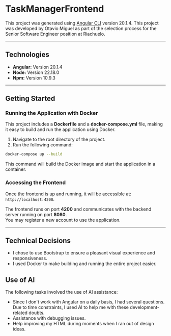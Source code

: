# TaskManagerFrontend

This project was generated using [Angular CLI](https://github.com/angular/angular-cli) version 20.1.4.
This project was developed by Otavio Miguel as part of the selection process for the Senior Software Engineer position at Riachuelo.

---

## Technologies

* **Angular:** Version 20.1.4
* **Node:** Version 22.18.0
* **Npm:** Version 10.9.3

---

## Getting Started

### Running the Application with Docker

This project includes a **Dockerfile** and a **docker-compose.yml** file, making it easy to build and run the application using Docker.

1.  Navigate to the root directory of the project.
2.  Run the following command:


```sh
docker-compose up --build
```

This command will build the Docker image and start the application in a container.

### Accessing the Frontend

Once the frontend is up and running, it will be accessible at:
`http://localhost:4200`.

The frontend runs on port **4200** and communicates with the backend server running on port **8080**.  
You may register a new account to use the application.

-----


## Technical Decisions
* I chose to use Bootstrap to ensure a pleasant visual experience and responsiveness.
* I used Docker to make building and running the entire project easier.

## Use of AI

The following tasks involved the use of AI assistance:
* Since I don't work with Angular on a daily basis, I had several questions. Due to time constraints, I used AI to help me with these development-related doubts.
* Assistance with debugging issues.
* Help improving my HTML during moments when I ran out of design ideas.

```
